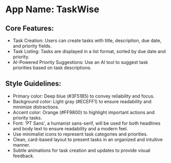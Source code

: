 # **App Name**: TaskWise

## Core Features:

- Task Creation: Users can create tasks with title, description, due date, and priority fields.
- Task Listing: Tasks are displayed in a list format, sorted by due date and priority.
- AI-Powered Priority Suggestions: Use an AI tool to suggest task priorities based on task descriptions.

## Style Guidelines:

- Primary color: Deep blue (#3F51B5) to convey reliability and focus.
- Background color: Light gray (#ECEFF1) to ensure readability and minimize distractions.
- Accent color: Orange (#FF9800) to highlight important actions and priority tasks.
- Font: 'PT Sans', a humanist sans-serif, will be used for both headlines and body text to ensure readability and a modern feel.
- Use minimalist icons to represent task categories and priorities.
- Clean, card-based layout to present tasks in an organized and intuitive manner.
- Subtle animations for task creation and updates to provide visual feedback.